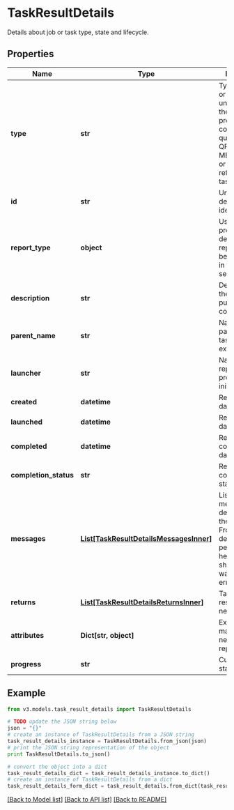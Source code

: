 # TaskResultDetails

Details about job or task type, state and lifecycle.

## Properties
Name | Type | Description | Notes
------------ | ------------- | ------------- | -------------
**type** | **str** | Type of the job or task underlying in the report processing. It could be a quartz task, QPOC or MENTOS jobs or a refresh/sync task. | [optional] 
**id** | **str** | Unique task definition identifier. | [optional] 
**report_type** | **object** | Use this property to define what report should be processed in the RDE service. | [optional] 
**description** | **str** | Description of the report purpose and/or contents. | [optional] 
**parent_name** | **str** | Name of the parent task/report if exists. | [optional] 
**launcher** | **str** | Name of the report processing initiator. | [optional] 
**created** | **datetime** | Report creation date | [optional] 
**launched** | **datetime** | Report start date | [optional] 
**completed** | **datetime** | Report completion date | [optional] 
**completion_status** | **str** | Report completion status. | [optional] 
**messages** | [**List[TaskResultDetailsMessagesInner]**](TaskResultDetailsMessagesInner.md) | List of the messages dedicated to the report.  From task definition perspective here usually should be warnings or errors. | [optional] 
**returns** | [**List[TaskResultDetailsReturnsInner]**](TaskResultDetailsReturnsInner.md) | Task definition results, if necessary. | [optional] 
**attributes** | **Dict[str, object]** | Extra attributes map(dictionary) needed for the report. | [optional] 
**progress** | **str** | Current report state. | [optional] 

## Example

```python
from v3.models.task_result_details import TaskResultDetails

# TODO update the JSON string below
json = "{}"
# create an instance of TaskResultDetails from a JSON string
task_result_details_instance = TaskResultDetails.from_json(json)
# print the JSON string representation of the object
print TaskResultDetails.to_json()

# convert the object into a dict
task_result_details_dict = task_result_details_instance.to_dict()
# create an instance of TaskResultDetails from a dict
task_result_details_form_dict = task_result_details.from_dict(task_result_details_dict)
```
[[Back to Model list]](../README.md#documentation-for-models) [[Back to API list]](../README.md#documentation-for-api-endpoints) [[Back to README]](../README.md)



